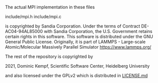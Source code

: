The actual MPI implementation in these files

include/mpi.h
include/mpi.c

is copyrighted by Sandia Corporation. Under the terms of Contract DE-AC04-94AL85000 with Sandia
Corporation, the U.S. Government retains certain rights in this software. This software is distributed under
the GNU General Public License. Originally, it is part of LAMMPS - Large-scale Atomic/Molecular Massively
Parallel Simulator https://www.lammps.org/

The rest of the repository is copyrighted by

2021, Dominic Kempf, Scientific Software Center, Heidelberg University

and also licensed under the GPLv2 which is distributed in [LICENSE.md](LICENSE.md)
